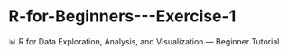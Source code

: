 # R-for-Beginners---Exercise-1
📊 R for Data Exploration, Analysis, and Visualization — Beginner Tutorial
